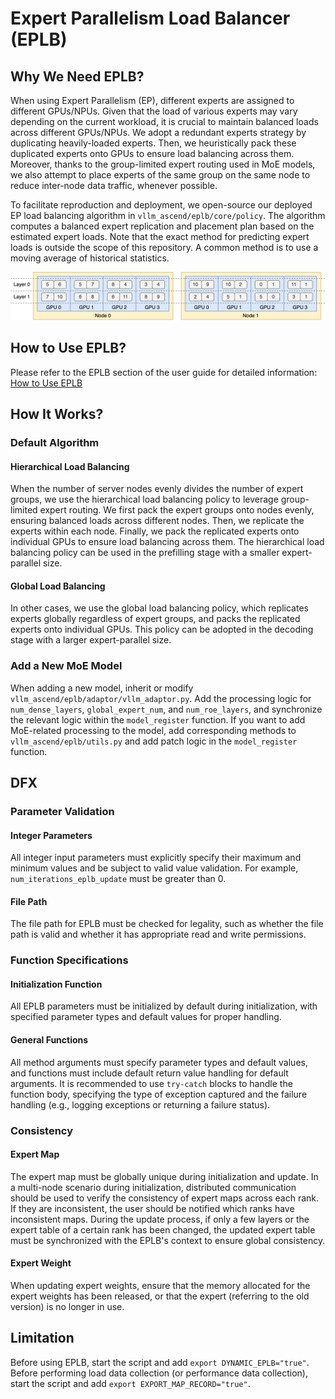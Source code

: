 # Expert Parallelism Load Balancer (EPLB)

## Why We Need EPLB?
When using Expert Parallelism (EP), different experts are assigned to different GPUs/NPUs. Given that the load of various experts may vary depending on the current workload, it is crucial to maintain balanced loads across different GPUs/NPUs. We adopt a redundant experts strategy by duplicating heavily-loaded experts. Then, we heuristically pack these duplicated experts onto GPUs to ensure load balancing across them. Moreover, thanks to the group-limited expert routing used in MoE models, we also attempt to place experts of the same group on the same node to reduce inter-node data traffic, whenever possible.

To facilitate reproduction and deployment, we open-source our deployed EP load balancing algorithm in `vllm_ascend/eplb/core/policy`. The algorithm computes a balanced expert replication and placement plan based on the estimated expert loads. Note that the exact method for predicting expert loads is outside the scope of this repository. A common method is to use a moving average of historical statistics.

![eplb](./images/eplb.png)
## How to Use EPLB?
Please refer to the EPLB section of the user guide for detailed information: [How to Use EPLB](../../user_guide/feature_guide/eplb_swift_balancer.md)

## How It Works?

### Default Algorithm
#### Hierarchical Load Balancing
When the number of server nodes evenly divides the number of expert groups, we use the hierarchical load balancing policy to leverage group-limited expert routing. We first pack the expert groups onto nodes evenly, ensuring balanced loads across different nodes. Then, we replicate the experts within each node. Finally, we pack the replicated experts onto individual GPUs to ensure load balancing across them. The hierarchical load balancing policy can be used in the prefilling stage with a smaller expert-parallel size.

#### Global Load Balancing
In other cases, we use the global load balancing policy, which replicates experts globally regardless of expert groups, and packs the replicated experts onto individual GPUs. This policy can be adopted in the decoding stage with a larger expert-parallel size.

### Add a New MoE Model
When adding a new model, inherit or modify `vllm_ascend/eplb/adaptor/vllm_adaptor.py`. Add the processing logic for `num_dense_layers`, `global_expert_num`, and `num_roe_layers`, and synchronize the relevant logic within the `model_register` function.
If you want to add MoE-related processing to the model, add corresponding methods to `vllm_ascend/eplb/utils.py` and add patch logic in the `model_register` function.

## DFX
### Parameter Validation
#### Integer Parameters
All integer input parameters must explicitly specify their maximum and minimum values and be subject to valid value validation. For example, `num_iterations_eplb_update` must be greater than 0.

#### File Path
The file path for EPLB must be checked for legality, such as whether the file path is valid and whether it has appropriate read and write permissions.

### Function Specifications
#### Initialization Function
All EPLB parameters must be initialized by default during initialization, with specified parameter types and default values for proper handling.

#### General Functions
All method arguments must specify parameter types and default values, and functions must include default return value handling for default arguments. It is recommended to use `try-catch` blocks to handle the function body, specifying the type of exception captured and the failure handling (e.g., logging exceptions or returning a failure status).

### Consistency
#### Expert Map
The expert map must be globally unique during initialization and update. In a multi-node scenario during initialization, distributed communication should be used to verify the consistency of expert maps across each rank. If they are inconsistent, the user should be notified which ranks have inconsistent maps.
During the update process, if only a few layers or the expert table of a certain rank has been changed, the updated expert table must be synchronized with the EPLB's context to ensure global consistency.

#### Expert Weight
When updating expert weights, ensure that the memory allocated for the expert weights has been released, or that the expert (referring to the old version) is no longer in use.

## Limitation
Before using EPLB, start the script and add `export DYNAMIC_EPLB="true"`.
Before performing load data collection (or performance data collection), start the script and add `export EXPORT_MAP_RECORD="true"`.
